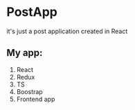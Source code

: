 # PostApp
it's just a post application created in React

## My app:

1. React
2. Redux
3. TS
4. Boostrap
5. Frontend app
